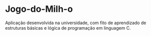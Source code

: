 # Jogo-do-Milh-o
Aplicação desenvolvida na universidade, com fito de aprendizado de estruturas básicas e lógica de programação em linguagem C.
